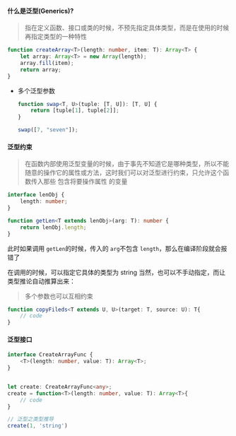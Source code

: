 #### 什么是泛型(Generics)?

> 指在定义函数、接口或类的时候，不预先指定具体类型，而是在使用的时候再指定类型的一种特性

```ts
function createArray<T>(length: number, item: T): Array<T> {
    let array: Array<T> = new Array(length);
    array.fill(item);
    return array;
}
```

-   多个泛型参数

    ```ts
    function swap<T, U>(tuple: [T, U]): [T, U] {
        return [tuple[1], tuple[2]];
    }

    swap([7, "seven"]);
    ```

#### 泛型约束

> 在函数内部使用泛型变量的时候，由于事先不知道它是哪种类型，所以不能随意的操作它的属性或方法，这时我们可以对泛型进行约束，只允许这个函数传入那些 包含将要操作属性 的变量

```ts
interface lenObj {
    length: number;
}

function getLen<T extends lenObj>(arg: T): number {
    return lenObj.length;
}
```

此时如果调用 `getLen`的时候，传入的 `arg`不包含 `length`，那么在编译阶段就会报错了

在调用的时候，可以指定它具体的类型为 string 当然，也可以不手动指定，而让类型推论自动推算出来：

> 多个参数也可以互相约束

```ts
function copyFileds<T extends U, U>(target: T, source: U): T{
    // code 
}
```

#### 泛型接口

```ts
interface CreateArrayFunc {
    <T>(length: number, value: T): Array<T>;
}


let create: CreateArrayFunc<any>;
create = function<T>(length: number, value: T): Array<T>{
    // code
}

// 泛型之类型推导
create(1, 'string')
```

